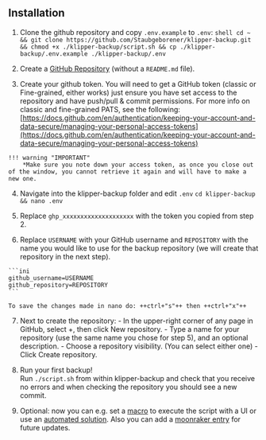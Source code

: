 ## Installation
  1. Clone the github repository and copy `.env.example` to `.env`:
    ```shell
    cd ~ && git clone https://github.com/Staubgeborener/klipper-backup.git && chmod +x ./klipper-backup/script.sh && cp ./klipper-backup/.env.example ./klipper-backup/.env
    ```

  2. Create a [GitHub Repository](installation.md/#prepare-github-repository) (without a `README.md` file).

  3. Create your github token. You will need to get a GitHub token (classic or Fine-grained, either works) just ensure you have set access to the repository and have push/pull & commit permissions.
    For more info on classic and fine-grained PATS, see the following: [https://docs.github.com/en/authentication/keeping-your-account-and-data-secure/managing-your-personal-access-tokens](https://docs.github.com/en/authentication/keeping-your-account-and-data-secure/managing-your-personal-access-tokens)    

    !!! warning "IMPORTANT"
        *Make sure you note down your access token, as once you close out of the window, you cannot retrieve it again and will have to make a new one.  

  4. Navigate into the klipper-backup folder and edit `.env`
    ```
    cd klipper-backup && nano .env
    ```  

  5. Replace `ghp_xxxxxxxxxxxxxxxxxxxx` with the token you copied from step 2.  
  6. Replace `USERNAME` with your GitHub username and `REPOSITORY` with the name you would like to use for the backup repository (we will create that repository in the next step).

    ```ini
    github_username=USERNAME
    github_repository=REPOSITORY
    ```

    To save the changes made in nano do: ++ctrl+"s"++ then ++ctrl+"x"++  

  7. Next to create the repository:
    - In the upper-right corner of any page in GitHub, select +, then click New repository.
    - Type a name for your repository (use the same name you chose for step 5), and an optional description.
    - Choose a repository visibility. (You can select either one)
    - Click Create repository.  

  8. Run your first backup!  
    Run `./script.sh` from within klipper-backup and check that you receive no errors and when
    checking the repository you should see a new commit.  

  9. Optional: now you can e.g. set a [macro](manual.md/#klipper-macro) to execute the script with a UI or use an [automated solution](automation.md). Also you can add a [moonraker entry](updating.md/#moonraker-update-manager) for future updates.
